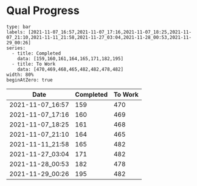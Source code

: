 # Qual Progress


```chart
type: bar
labels: [2021-11-07_16:57,2021-11-07_17:16,2021-11-07_18:25,2021-11-07_21:10,2021-11-11_21:58,2021-11-27_03:04,2021-11-28_00:53,2021-11-29_00:26]
series:
  - title: Completed
    data: [159,160,161,164,165,171,182,195]
  - title: To Work
    data: [470,469,468,465,482,482,478,482]
width: 80%
beginAtZero: true
```

| Date              | Completed | To Work |
| ----------------- | --------- | ------- |
| 2021-11-07_16:57 | 159       | 470     |
| 2021-11-07_17:16 | 160       | 469     |
| 2021-11-07_18:25 | 161       | 468     |
| 2021-11-07_21:10 | 164       | 465     |
| 2021-11-11_21:58 | 165       | 482     |
| 2021-11-27_03:04 | 171       | 482     |
| 2021-11-28_00:53 | 182       | 478     |
| 2021-11-29_00:26 | 195       | 482     | 